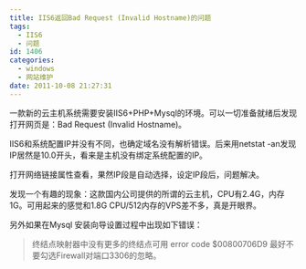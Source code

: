 ```yaml
---
title: IIS6返回Bad Request (Invalid Hostname)的问题
tags:
  - IIS6
  - 问题
id: 1406
categories:
  - windows
  - 网站维护
date: 2011-10-08 21:27:31
---
```


一款新的云主机系统需要安装IIS6+PHP+Mysql的环境。可以一切准备就绪后发现打开网页是：Bad Request (Invalid Hostname)。

IIS6和系统配置IP并没有不同，也确定域名没有解析错误。后来用netstat -an发现IP居然是10.0开头，看来是主机没有绑定系统配置的IP。

打开网络链接属性查看，果然IP段是自动选择，设定IP段后，问题解决。

发现一个有趣的现象：这款国内公司提供的所谓的云主机，CPU有2.4G，内存1G。可用起来的感觉和1.8G CPU/512内存的VPS差不多，真是开眼界。

另外如果在Mysql 安装向导设置过程中出现如下错误：
> 终结点映射器中没有更多的终结点可用 error code $00800706D9
最好不要勾选Firewall对端口3306的忽略。